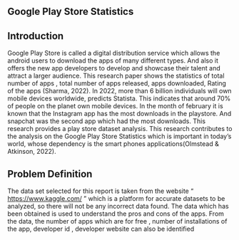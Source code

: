 ## **Google Play Store Statistics**

## Introduction
Google Play Store is called a digital distribution service which allows the android users to 
download the apps of many different types. And also it offers the new app developers to develop 
and showcase their talent and attract a larger audience. This research paper shows the statistics 
of total number of apps , total number of apps released, apps downloaded, Rating of the apps 
(Sharma, 2022). In 2022, more than 6 billion individuals will own mobile devices worldwide, 
predicts Statista. This indicates that around 70% of people on the planet own mobile devices. In 
the month of february it is known that the Instagram app has the most downloads in the 
playstore. And snapchat was the second app which had the most downloads. This research 
provides a play store dataset analysis. This research contributes to the analysis on the Google 
Play Store Statistics which is important in today’s world, whose dependency is the smart phones 
applications(Olmstead & Atkinson, 2022).

## Problem Definition
The data set selected for this report is taken from the website “ https://www.kaggle.com/ ” 
which is a platform for accurate datasets to be analyzed, so there will not be any incorrect data 
found. The data which has been obtained is used to understand the pros and cons of the apps. 
From the data, the number of apps which are for free , number of installations of the app, 
developer id , developer website can also be identified


